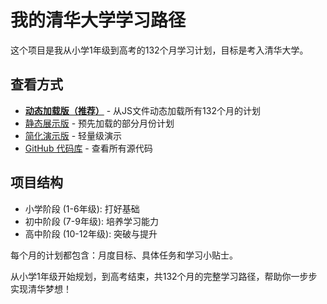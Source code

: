# 我的清华大学学习路径

这个项目是我从小学1年级到高考的132个月学习计划，目标是考入清华大学。

## 查看方式

- [**动态加载版（推荐）**](dynamic.html) - 从JS文件动态加载所有132个月的计划
- [静态展示版](complete.html) - 预先加载的部分月份计划
- [简化演示版](demo.html) - 轻量级演示
- [GitHub 代码库](https://github.com/bugkiwi/path-to-tsinghua) - 查看所有源代码

## 项目结构

- 小学阶段 (1-6年级): 打好基础
- 初中阶段 (7-9年级): 培养学习能力
- 高中阶段 (10-12年级): 突破与提升

每个月的计划都包含：月度目标、具体任务和学习小贴士。

从小学1年级开始规划，到高考结束，共132个月的完整学习路径，帮助你一步步实现清华梦想！
